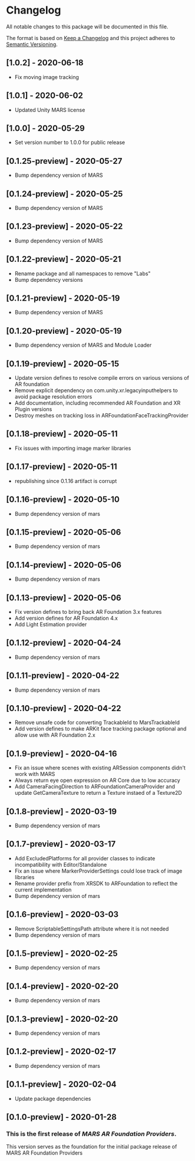 # Changelog
All notable changes to this package will be documented in this file.

The format is based on [Keep a Changelog](http://keepachangelog.com/en/1.0.0/)
and this project adheres to [Semantic Versioning](http://semver.org/spec/v2.0.0.html).

## [1.0.2] - 2020-06-18
- Fix moving image tracking

## [1.0.1] - 2020-06-02
- Updated Unity MARS license

## [1.0.0] - 2020-05-29
- Set version number to 1.0.0 for public release

## [0.1.25-preview] - 2020-05-27
- Bump dependency version of MARS

## [0.1.24-preview] - 2020-05-25
- Bump dependency version of MARS

## [0.1.23-preview] - 2020-05-22
- Bump dependency version of MARS

## [0.1.22-preview] - 2020-05-21
- Rename package and all namespaces to remove "Labs"
- Bump dependency versions

## [0.1.21-preview] - 2020-05-19
- Bump dependency version of MARS

## [0.1.20-preview] - 2020-05-19
- Bump dependency version of MARS and Module Loader

## [0.1.19-preview] - 2020-05-15
- Update version defines to resolve compile errors on various versions of AR foundation
- Remove explicit dependency on com.unity.xr.legacyinputhelpers to avoid package resolution errors
- Add documentation, including recommended AR Foundation and XR Plugin versions
- Destroy meshes on tracking loss in ARFoundationFaceTrackingProvider

## [0.1.18-preview] - 2020-05-11
- Fix issues with importing image marker libraries

## [0.1.17-preview] - 2020-05-11
- republishing since 0.1.16 artifact is corrupt

## [0.1.16-preview] - 2020-05-10
- Bump dependency version of mars

## [0.1.15-preview] - 2020-05-06
- Bump dependency version of mars

## [0.1.14-preview] - 2020-05-06
- Bump dependency version of mars

## [0.1.13-preview] - 2020-05-06
- Fix version defines to bring back AR Foundation 3.x features
- Add version defines for AR Foundation 4.x
- Add Light Estimation provider

## [0.1.12-preview] - 2020-04-24
- Bump dependency version of mars

## [0.1.11-preview] - 2020-04-22
- Bump dependency version of mars

## [0.1.10-preview] - 2020-04-22
- Remove unsafe code for converting TrackableId to MarsTrackableId
- Add version defines to make ARKit face tracking package optional and allow use with AR Foundation 2.x

## [0.1.9-preview] - 2020-04-16
- Fix an issue where scenes with existing ARSession components didn't work with MARS
- Always return eye open expression on AR Core due to low accuracy
- Add CameraFacingDirection to ARFoundationCameraProvider and update GetCameraTexture to return a Texture instaed of a Texture2D

## [0.1.8-preview] - 2020-03-19
- Bump dependency version of mars

## [0.1.7-preview] - 2020-03-17
- Add ExcludedPlatforms for all provider classes to indicate incompatibility with Editor/Standalone
- Fix an issue where MarkerProviderSettings could lose track of image libraries
- Rename provider prefix from XRSDK to ARFoundation to reflect the current implementation
- Bump dependency version of mars

## [0.1.6-preview] - 2020-03-03
- Remove ScriptableSettingsPath attribute where it is not needed
- Bump dependency version of mars

## [0.1.5-preview] - 2020-02-25
- Bump dependency version of mars

## [0.1.4-preview] - 2020-02-20
- Bump dependency version of mars

## [0.1.3-preview] - 2020-02-20
- Bump dependency version of mars

## [0.1.2-preview] - 2020-02-17
- Bump dependency version of mars

## [0.1.1-preview] - 2020-02-04
- Update package dependencies

## [0.1.0-preview] - 2020-01-28

### This is the first release of *MARS AR Foundation Providers*.

This version serves as the foundation for the initial package release of MARS AR Foundation Providers
